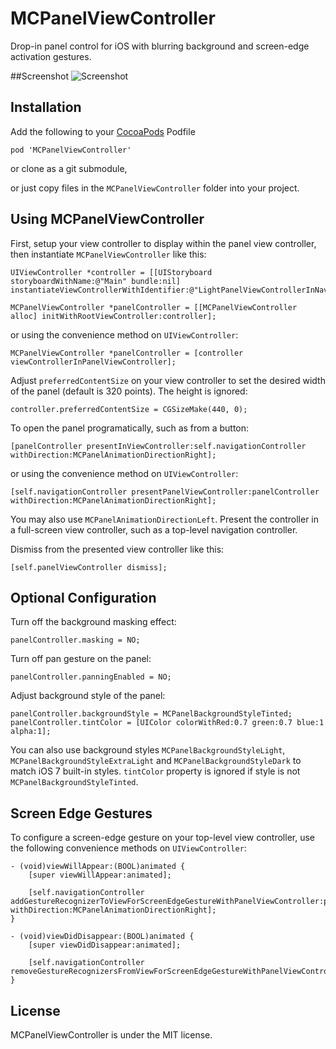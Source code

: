 MCPanelViewController
=====================

Drop-in panel control for iOS with blurring background and screen-edge activation gestures.


##Screenshot
![Screenshot](https://raw.github.com/matthewcheok/MCPanelViewController/master/screenshot.png "Example of MCPanelViewController")

## Installation

Add the following to your [CocoaPods](http://cocoapods.org/) Podfile

    pod 'MCPanelViewController'

or clone as a git submodule,

or just copy files in the ```MCPanelViewController``` folder into your project.

## Using MCPanelViewController

First, setup your view controller to display within the panel view controller, then instantiate `MCPanelViewController` like this:

    UIViewController *controller = [[UIStoryboard storyboardWithName:@"Main" bundle:nil] instantiateViewControllerWithIdentifier:@"LightPanelViewControllerInNavigationController"];

    MCPanelViewController *panelController = [[MCPanelViewController alloc] initWithRootViewController:controller];

or using the convenience method on `UIViewController`:

    MCPanelViewController *panelController = [controller viewControllerInPanelViewController];

Adjust `preferredContentSize` on your view controller to set the desired width of the panel (default is 320 points). The height is ignored:

    controller.preferredContentSize = CGSizeMake(440, 0);

To open the panel programatically, such as from a button:

    [panelController presentInViewController:self.navigationController withDirection:MCPanelAnimationDirectionRight];

or using the convenience method on `UIViewController`:

    [self.navigationController presentPanelViewController:panelController withDirection:MCPanelAnimationDirectionRight];

You may also use `MCPanelAnimationDirectionLeft`. Present the controller in a full-screen view controller, such as a top-level navigation controller.

Dismiss from the presented view controller like this:

    [self.panelViewController dismiss];

## Optional Configuration

Turn off the background masking effect:

    panelController.masking = NO;

Turn off pan gesture on the panel:

    panelController.panningEnabled = NO;

Adjust background style of the panel:

    panelController.backgroundStyle = MCPanelBackgroundStyleTinted;
    panelController.tintColor = [UIColor colorWithRed:0.7 green:0.7 blue:1 alpha:1];

You can also use background styles `MCPanelBackgroundStyleLight`, `MCPanelBackgroundStyleExtraLight` and `MCPanelBackgroundStyleDark` to match iOS 7 built-in styles. `tintColor` property is ignored if style is not `MCPanelBackgroundStyleTinted`.

## Screen Edge Gestures

To configure a screen-edge gesture on your top-level view controller, use the following convenience methods on `UIViewController`:

    - (void)viewWillAppear:(BOOL)animated {
        [super viewWillAppear:animated];

        [self.navigationController addGestureRecognizerToViewForScreenEdgeGestureWithPanelViewController:panelController withDirection:MCPanelAnimationDirectionRight];
    }

    - (void)viewDidDisappear:(BOOL)animated {
        [super viewDidDisappear:animated];

        [self.navigationController removeGestureRecognizersFromViewForScreenEdgeGestureWithPanelViewController:panelController];
    }


## License

MCPanelViewController is under the MIT license.
